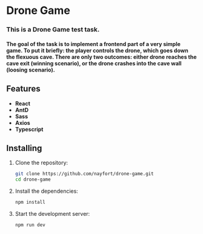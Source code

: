 # Drone Game

### This is a Drone Game test task. 
#### The goal of the task is to implement a frontend part of a very simple game. To put it briefly: the player controls the drone, which goes down the flexuous cave. There are only two outcomes: either drone reaches the cave exit (winning scenario), or the drone crashes into the cave wall (loosing scenario).

## Features

- **React**
- **AntD**
- **Sass**
- **Axios**
- **Typescript**

## Installing

1. Clone the repository:

   ```bash
   git clone https://github.com/nayfort/drone-game.git
   cd drone-game
   ```

2. Install the dependencies:

   ```bash
   npm install
   ```

3. Start the development server:
   ```bash
   npm run dev
   ```
